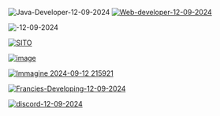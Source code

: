 ![Java-Developer-12-09-2024](https://github.com/user-attachments/assets/aa1425ab-4166-4460-bb00-e4317f422ac8)
[![Web-developer-12-09-2024](https://github.com/user-attachments/assets/64b701a3-cd34-446e-bc5a-89ca3b9dded3)](https://francescoferrara.it)

![-12-09-2024](https://github.com/user-attachments/assets/550907f3-0090-453b-a80a-f3cd96945f72)






[![SITO](https://github.com/user-attachments/assets/d3de9957-a578-425d-b895-896cbdb3d3bc)](https://franciesdev.it)

[![image](https://github.com/user-attachments/assets/0ebaca88-a17a-4489-99b5-d0ef53f076ec)](https://builtbybit.com/members/francies.492319/)

[![Immagine 2024-09-12 215921](https://github.com/user-attachments/assets/94bb65ff-c844-44ab-a718-081ecc297ab9)](https://www.spigotmc.org/members/arroghandi.1729387/)

[![Francies-Developing-12-09-2024](https://github.com/user-attachments/assets/d87d9388-65dc-4afe-8edc-96af6fcc640a)](https://discord.com/invite/cdXbepfwAj)

[![discord-12-09-2024](https://github.com/user-attachments/assets/7ccce348-213a-4b6d-8234-3eb8330d4ddd)](https://discord.com/users/912378209679601734)


